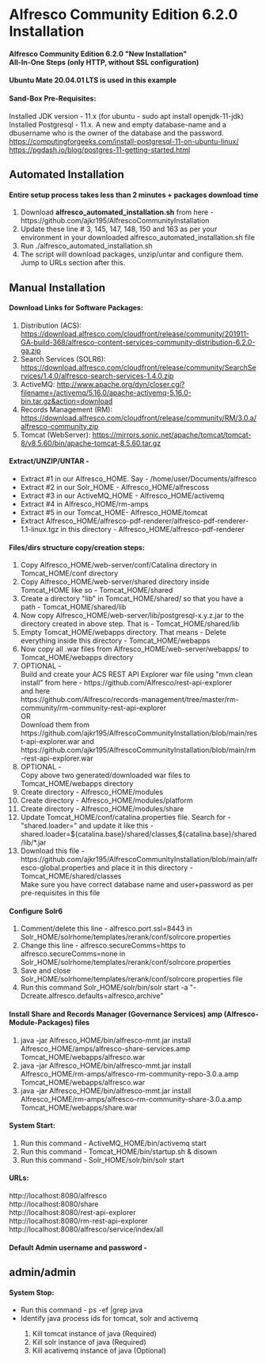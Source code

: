 # Alfresco Community Edition 6.2.0 Installation

<h4> Alfresco Community Edition 6.2.0 "New Installation" <br> All-In-One Steps (only HTTP, without SSL configuration) </h4> 

<h4> Ubuntu Mate 20.04.01 LTS is used in this example </h4> 

<h4> Sand-Box Pre-Requisites:</h4> 

Installed JDK version - 11.x (for ubuntu - sudo apt install openjdk-11-jdk)<br>
Installed Postgresql - 11.x. A new and empty database-name and a dbusername who is the owner of the database and the password.
https://computingforgeeks.com/install-postgresql-11-on-ubuntu-linux/<br>
https://pgdash.io/blog/postgres-11-getting-started.html

<h2>Automated Installation </h2>
<h4>Entire setup process takes less than 2 minutes + packages download time</h4>
<ol>
<li>Download <b>alfresco_automated_installation.sh</b>  from here - https://github.com/ajkr195/AlfrescoCommunityInstallation </li>
<li>Update these line #  3, 145, 147, 148, 150 and 163 as per your environment in your downloaded alfresco_automated_installation.sh file</li>
<li>Run ./alfresco_automated_installation.sh </li>
<li>The script will download packages, unzip/untar and configure them. Jump to URLs section after this. </li>
</ol>

<h2>Manual Installation </h2>

<h4> Download Links for Software Packages:</h4> 

1. Distribution (ACS): https://download.alfresco.com/cloudfront/release/community/201911-GA-build-368/alfresco-content-services-community-distribution-6.2.0-ga.zip<br>
2. Search Services (SOLR6): https://download.alfresco.com/cloudfront/release/community/SearchServices/1.4.0/alfresco-search-services-1.4.0.zip<br>
3. ActiveMQ: http://www.apache.org/dyn/closer.cgi?filename=/activemq/5.16.0/apache-activemq-5.16.0-bin.tar.gz&action=download<br>
4. Records Management (RM): https://download.alfresco.com/cloudfront/release/community/RM/3.0.a/alfresco-community.zip<br>
5. Tomcat (WebServer): https://mirrors.sonic.net/apache/tomcat/tomcat-8/v8.5.60/bin/apache-tomcat-8.5.60.tar.gz


<h4> Extract/UNZIP/UNTAR - </h4> 
<ul>
<li> Extract #1 in our Alfresco_HOME. Say - /home/user/Documents/alfresco</li> 
<li>  Extract #2 in our Solr_HOME - Alfresco_HOME/alfrescoss  </li> 
<li>  Extract #3 in our ActiveMQ_HOME - Alfresco_HOME/activemq  </li> 
<li>  Extract #4 in Alfresco_HOME/rm-amps<br></li> 
<li>  Extract #5 in our Tomcat_HOME- Alfresco_HOME/tomcat</li>  
<li>  Extract Alfresco_HOME/alfresco-pdf-renderer/alfresco-pdf-renderer-1.1-linux.tgz in this directory - Alfresco_HOME/alfresco-pdf-renderer</li> 
</ul>
 
 
 <h4> Files/dirs structure copy/creation steps:</h4>
 <ol>
 <li>Copy Alfresco_HOME/web-server/conf/Catalina directory in Tomcat_HOME/conf directory </li>
 <li>Copy Alfresco_HOME/web-server/shared directory inside Tomcat_HOME like so - Tomcat_HOME/shared </li>
 <li>Create a directory "lib" in Tomcat_HOME/shared/  so that you have a path - Tomcat_HOME/shared/lib </li>
 <li>Now copy Alfresco_HOME/web-server/lib/postgresql-x.y.z.jar to the directory created in above step. That is - Tomcat_HOME/shared/lib</li>
 <li>Empty Tomcat_HOME/webapps directory. That means - Delete everything inside this directory - Tomcat_HOME/webapps </li>
 <li>Now copy all .war files from Alfresco_HOME/web-server/webapps/ to Tomcat_HOME/webapps directory </li>
 <li>OPTIONAL - <br>Build and create your ACS REST API Explorer war file using "mvn clean install" from here - https://github.com/Alfresco/rest-api-explorer <br> and here <br> https://github.com/Alfresco/records-management/tree/master/rm-community/rm-community-rest-api-explorer <br> OR <br> Download them from https://github.com/ajkr195/AlfrescoCommunityInstallation/blob/main/rest-api-explorer.war and https://github.com/ajkr195/AlfrescoCommunityInstallation/blob/main/rm-rest-api-explorer.war</li>
 <li>OPTIONAL - <br>Copy above two generated/downloaded war files to Tomcat_HOME/webapps directory</li>
 <li> Create directory - Alfresco_HOME/modules</li>
 <li> Create directory - Alfresco_HOME/modules/platform</li>
 <li> Create directory - Alfresco_HOME/modules/share</li>
 <li>Update Tomcat_HOME/conf/catalina.properties file. Search for - "shared.loader=" and update it like this -  shared.loader=${catalina.base}/shared/classes,${catalina.base}/shared/lib/*.jar </li>
<li>Download this file - https://github.com/ajkr195/AlfrescoCommunityInstallation/blob/main/alfresco-global.properties and place it in this directory - Tomcat_HOME/shared/classes <br> Make sure you have correct database name and user+password as per pre-requisites in this file </li>
 </ol>
<h4>Configure Solr6</h4>
<ol>
<li>Comment/delete this line - alfresco.port.ssl=8443 in Solr_HOME/solrhome/templates/rerank/conf/solrcore.properties </li>
<li>Change this line - alfresco.secureComms=https to alfresco.secureComms=none in Solr_HOME/solrhome/templates/rerank/conf/solrcore.properties</li>
<li>Save and close Solr_HOME/solrhome/templates/rerank/conf/solrcore.properties file</li>
<li>Run this command Solr_HOME/solr/bin/solr start -a "-Dcreate.alfresco.defaults=alfresco,archive" </li>
</ol>

<h4>Install Share and Records Manager (Governance Services) amp (Alfresco-Module-Packages) files </h4>
<ol>
<li>java -jar Alfresco_HOME/bin/alfresco-mmt.jar install Alfresco_HOME/amps/alfresco-share-services.amp Tomcat_HOME/webapps/alfresco.war</li>
<li>java -jar Alfresco_HOME/bin/alfresco-mmt.jar install Alfresco_HOME/rm-amps/alfresco-rm-community-repo-3.0.a.amp Tomcat_HOME/webapps/alfresco.war</li>
<li>java -jar Alfresco_HOME/bin/alfresco-mmt.jar install Alfresco_HOME/rm-amps/alfresco-rm-community-share-3.0.a.amp Tomcat_HOME/webapps/share.war</li>
</ol>
 
 
<h4>System Start: </h4>
<ol>
<li>Run this command - ActiveMQ_HOME/bin/activemq start</li>
<li>Run this command - Tomcat_HOME/bin/startup.sh & disown</li>
<li>Run this command - Solr_HOME/solr/bin/solr start</li>
</ol>

<h4>URLs: </h4>
 http://localhost:8080/alfresco<br>
 http://localhost:8080/share<br>
 http://localhost:8080/rest-api-explorer<br>
 http://localhost:8080/rm-rest-api-explorer<br>
 http://localhost:8080/alfresco/service/index/all<br>


<h4>Default Admin username and password - </h4><h2> admin/admin </h2>

<h4>System Stop: </h4>
<ul>
<li>Run this command - ps -ef |grep java</li>
<li>Identify java process ids for tomcat, solr and activemq</li>
<ol>
<li>Kill tomcat instance of java (Required)</li>
<li>Kill solr instance of java (Required)</li>
<li>Kill acativemq instance of java (Optional)</li>
 </ol>
</ul>
